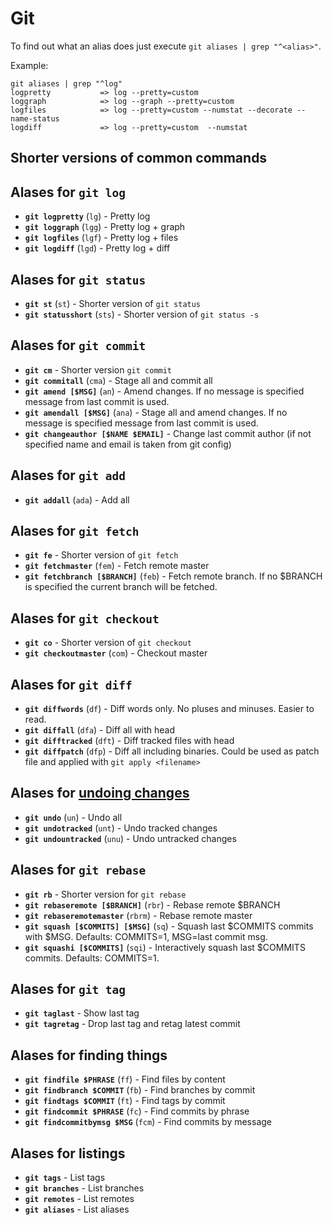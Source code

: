 # Git

To find out what an alias does just execute `git aliases | grep "^<alias>"`.

Example:
```
git aliases | grep "^log"
logpretty           => log --pretty=custom
loggraph            => log --graph --pretty=custom
logfiles            => log --pretty=custom --numstat --decorate --name-status
logdiff             => log --pretty=custom  --numstat
```

## Shorter versions of common commands



## Alases for `git log`

- **`git logpretty`** (`lg`) - Pretty log
- **`git loggraph`** (`lgg`) - Pretty log + graph
- **`git logfiles`** (`lgf`) - Pretty log + files
- **`git logdiff`** (`lgd`) - Pretty log + diff


## Alases for `git status`

- **`git st`** (`st`) - Shorter version of `git status`
- **`git statusshort`** (`sts`) - Shorter version of `git status -s`


## Alases for `git commit`

- **`git cm`** - Shorter version `git commit`
- **`git commitall`** (`cma`) - Stage all and commit all
- **`git amend [$MSG]`** (`an`) - Amend changes. If no message is specified message from last commit is used.
- **`git amendall [$MSG]`** (`ana`) - Stage all and amend changes. If no message is specified message from last commit is used.
- **`git changeauthor [$NAME $EMAIL]`** - Change last commit author (if not specified name and email is taken from git config)


## Alases for `git add`

- **`git addall`** (`ada`) - Add all


## Alases for `git fetch`

- **`git fe`** - Shorter version of `git fetch`
- **`git fetchmaster`** (`fem`) - Fetch remote master
- **`git fetchbranch [$BRANCH]`** (`feb`) - Fetch remote branch. If no $BRANCH is specified the current branch will be fetched.


## Alases for `git checkout`

- **`git co`** - Shorter version of `git checkout`
- **`git checkoutmaster`** (`com`) - Checkout master

## Alases for `git diff`

- **`git diffwords`** (`df`) - Diff words only. No pluses and minuses. Easier to read.
- **`git diffall`** (`dfa`) - Diff all with head
- **`git difftracked`** (`dft`) - Diff tracked files with head
- **`git diffpatch`** (`dfp`) - Diff all including binaries. Could be used as patch file and applied with `git apply <filename>`


## Alases for [undoing changes](https://www.atlassian.com/git/tutorials/undoing-changes/git-clean)

- **`git undo`** (`un`) - Undo all
- **`git undotracked`** (`unt`) - Undo tracked changes
- **`git undountracked`** (`unu`) - Undo untracked changes


## Alases for `git rebase`

- **`git rb`** - Shorter version for `git rebase`
- **`git rebaseremote [$BRANCH]`** (`rbr`) - Rebase remote $BRANCH
- **`git rebaseremotemaster`** (`rbrm`) - Rebase remote master
- **`git squash [$COMMITS] [$MSG]`** (`sq`) - Squash last $COMMITS commits with $MSG. Defaults: COMMITS=1, MSG=last commit msg.
- **`git squashi [$COMMITS]`** (`sqi`) - Interactively squash last $COMMITS commits. Defaults: COMMITS=1.


## Alases for `git tag`

- **`git taglast`** - Show last tag
- **`git tagretag`** - Drop last tag and retag latest commit


## Alases for finding things

- **`git findfile $PHRASE`** (`ff`) - Find files by content
- **`git findbranch $COMMIT`** (`fb`) - Find branches by commit
- **`git findtags $COMMIT`** (`ft`) - Find tags by commit
- **`git findcommit $PHRASE`** (`fc`) - Find commits by phrase
- **`git findcommitbymsg $MSG`** (`fcm`) - Find commits by message


## Alases for listings

- **`git tags`** - List tags
- **`git branches`** - List branches
- **`git remotes`** - List remotes
- **`git aliases`** - List aliases
